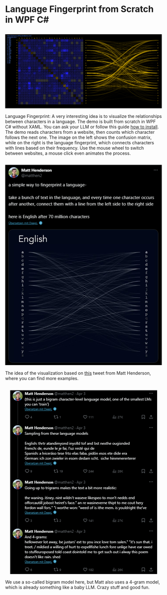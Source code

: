 # Language Fingerprint from Scratch in WPF C#

##

<p align="center">
    <img src="https://github.com/grensen/language_fingerprint/blob/main/figures/lf_jm.png" >
</p>

Language Fingerprint: A very interesting idea is to visualize the relationships between characters in a language. The demo is built from scratch in WPF C# without XAML. 
You can ask your LLM or follow this guide [how to install](https://github.com/grensen/custom_connect?tab=readme-ov-file#installation). 
The demo reads characters from a website, then counts which character follows the next one. The image on the left shows the confusion matrix, while on the right is the language fingerprint, which connects characters with lines based on their frequency. 
Use the mouse wheel to switch between websites, a mouse click even animates the process.

##

<p align="center">
    <img src="https://github.com/grensen/language_fingerprint/blob/main/figures/language_fingerprint_tweet.png" >
</p>

The idea of the visualization based on [this](https://x.com/matthen2/status/1775531115874246837) tweet from Matt Henderson, where you can find more examples.

##

<p align="center">
    <img src="https://github.com/grensen/language_fingerprint/blob/main/figures/n_gram_,model.png" >
</p>

We use a so-called bigram model here, but Matt also uses a 4-gram model, which is already something like a baby LLM. Crazy stuff and good fun.

